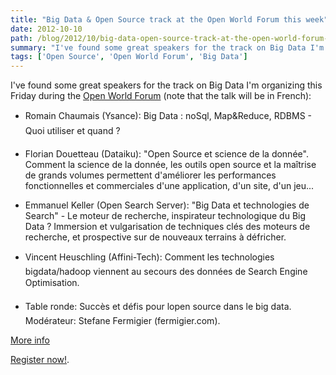 ```yaml
---
title: "Big Data & Open Source track at the Open World Forum this week"
date: 2012-10-10
path: /blog/2012/10/big-data-open-source-track-at-the-open-world-forum-this-week
summary: "I've found some great speakers for the track on Big Data I'm organizing this Friday during the Open World Forum (note that the talk will be in French): Romain Chaumais (Ysance): &#147;Big Data : noSql, Map&amp;Reduce, RDBMS - Quoi utiliser et quand ?&#148; Florian Douetteau (Dataiku): &quot;Open Source et science de la donn&eacute;e&quot;."
tags: ['Open Source', 'Open World Forum', 'Big Data']
---
```


I've found some great speakers for the track on Big Data I'm organizing this Friday during the [Open World Forum](http://www.openworld.forum/) (note that the talk will be in French):

- Romain Chaumais (Ysance): &#147;Big Data : noSql, Map&amp;Reduce, RDBMS - Quoi utiliser et quand ?&#148;

- Florian Douetteau (Dataiku): &quot;Open Source et science de la donn&eacute;e&quot;. Comment la science de la donn&eacute;e, les outils open source et la ma&icirc;trise de grands volumes permettent d'am&eacute;liorer les performances fonctionnelles et commerciales d'une application, d'un site, d'un jeu...

- Emmanuel Keller (Open Search Server): &quot;Big Data et technologies de Search&quot; -  Le moteur de recherche, inspirateur technologique du Big Data ? Immersion et vulgarisation de techniques cl&eacute;s des moteurs de recherche, et prospective sur de nouveaux terrains &agrave; d&eacute;fricher.

- Vincent Heuschling (Affini-Tech): &#147;Comment les technologies bigdata/hadoop viennent au secours des donn&eacute;es de Search Engine Optimisation&#148;.

- Table ronde: &#147;Succ&egrave;s et d&eacute;fis pour l&#146;open source dans le big data.&#148;
Mod&eacute;rateur: Stefane Fermigier (fermigier.com).

[More info](http://openworldforum2012.sched.org/event/4145d14e280eb4ddf69290f6c2826ca2)

[Register now!](http://openworldforum.org/user/register).
